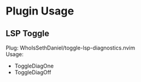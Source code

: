# Plugin Usage


## LSP Toggle
Plug: WhoIsSethDaniel/toggle-lsp-diagnostics.nvim <br/>
Usage: <br/>
- ToggleDiagOne
- ToggleDiagOff
<br/>
